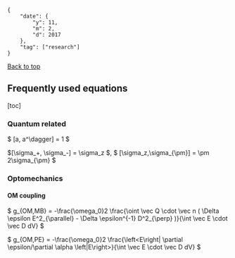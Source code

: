 ```noteinfo
{
	"date": {
		"y": 11,
		"m": 2,
		"d": 2017
	},
	"tag": ["research"]
}
```

[Back to top](#home)

## Frequently used equations

[toc]

### Quantum related

$ [a, a^\dagger] = 1 $

$[\sigma_+, \sigma_-] = \sigma_z $, $ [\sigma_z,\sigma_{\pm}] = \pm 2\sigma_{\pm} $

### Optomechanics

#### OM coupling

$ g_{OM,MB} = -\frac{\omega_0}2 \frac{\oint \vec Q \cdot \vec n ( \Delta \epsilon E^2_{\parallel} - \Delta \epsilon^{-1} D^2_{\perp} )}{\int \vec E \cdot \vec D dV} $

$ g_{OM,PE} = -\frac{\omega_0}2 \frac{\left<E\right| \partial \epsilon/\partial \alpha \left|E\right>}{\int \vec E \cdot \vec D dV} $

